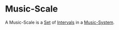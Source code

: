 # Music-Scale

A Music-Scale is a [Set](60004.md) of [Intervals](404.md) in a [Music-System](90000001.md).